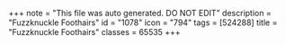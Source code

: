 +++
note = "This file was auto generated. DO NOT EDIT"
description = "Fuzzknuckle Foothairs"
id = "1078"
icon = "794"
tags = [524288]
title = "Fuzzknuckle Foothairs"
classes = 65535
+++
